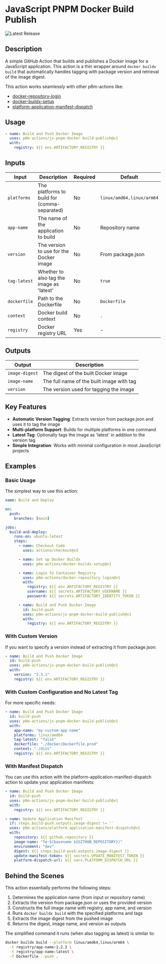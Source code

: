 # JavaScript PNPM Docker Build Publish

![Latest Release](https://img.shields.io/github/v/release/p6m-actions/js-pnpm-docker-build-publish?style=flat-square&label=Latest%20Release&color=blue)

## Description

A simple GitHub Action that builds and publishes a Docker image for a JavaScript application. This action is a thin wrapper around `docker buildx build` that automatically handles tagging with package version and retrieval of the image digest.

This action works seamlessly with other p6m-actions like:

- [docker-repository-login](https://github.com/p6m-actions/docker-repository-login)
- [docker-buildx-setup](https://github.com/p6m-actions/docker-buildx-setup)
- [platform-application-manifest-dispatch](https://github.com/p6m-actions/platform-application-manifest-dispatch)

## Usage

```yaml
- name: Build and Push Docker Image
  uses: p6m-actions/js-pnpm-docker-build-publish@v1
  with:
    registry: ${{ env.ARTIFACTORY_REGISTRY }}
```

## Inputs

| Input         | Description                                                | Required | Default                   |
| ------------- | ---------------------------------------------------------- | -------- | ------------------------- |
| `platforms`   | The platforms to build for (comma-separated)               | No       | `linux/amd64,linux/arm64` |
| `app-name`    | The name of the application to build                       | No       | Repository name           |
| `version`     | The version to use for the Docker image                    | No       | From package.json         |
| `tag-latest`  | Whether to also tag the image as 'latest'                  | No       | `true`                    |
| `dockerfile`  | Path to the Dockerfile                                     | No       | `Dockerfile`              |
| `context`     | Docker build context                                       | No       | `.`                       |
| `registry`    | Docker registry URL                                        | Yes      | -                         |

## Outputs

| Output         | Description                                |
| -------------- | ------------------------------------------ |
| `image-digest` | The digest of the built Docker image       |
| `image-name`   | The full name of the built image with tag  |
| `version`      | The version used for tagging the image     |

## Key Features

- **Automatic Version Tagging**: Extracts version from package.json and uses it to tag the image
- **Multi-platform Support**: Builds for multiple platforms in one command
- **Latest Tag**: Optionally tags the image as 'latest' in addition to the version tag
- **Simple Integration**: Works with minimal configuration in most JavaScript projects

## Examples

### Basic Usage

The simplest way to use this action:

```yaml
name: Build and Deploy

on:
  push:
    branches: [main]

jobs:
  build-and-deploy:
    runs-on: ubuntu-latest
    steps:
      - name: Checkout Code
        uses: actions/checkout@v3

      - name: Set up Docker Buildx
        uses: p6m-actions/docker-buildx-setup@v1

      - name: Login to Container Registry
        uses: p6m-actions/docker-repository-login@v1
        with:
          registry: ${{ env.ARTIFACTORY_REGISTRY }}
          username: ${{ secrets.ARTIFACTORY_USERNAME }}
          password: ${{ secrets.ARTIFACTORY_IDENTITY_TOKEN }}

      - name: Build and Push Docker Image
        id: build-push
        uses: p6m-actions/js-pnpm-docker-build-publish@v1
        with:
          registry: ${{ env.ARTIFACTORY_REGISTRY }}
```

### With Custom Version

If you want to specify a version instead of extracting it from package.json:

```yaml
- name: Build and Push Docker Image
  id: build-push
  uses: p6m-actions/js-pnpm-docker-build-publish@v1
  with:
    version: "2.3.1"
    registry: ${{ env.ARTIFACTORY_REGISTRY }}
```

### With Custom Configuration and No Latest Tag

For more specific needs:

```yaml
- name: Build and Push Docker Image
  id: build-push
  uses: p6m-actions/js-pnpm-docker-build-publish@v1
  with:
    app-name: "my-custom-app-name"
    platforms: linux/amd64
    tag-latest: "false"
    dockerfile: "./docker/Dockerfile.prod"
    context: "./dist"
    registry: ${{ env.ARTIFACTORY_REGISTRY }}
```

### With Manifest Dispatch

You can use this action with the platform-application-manifest-dispatch action to update your application manifests:

```yaml
- name: Build and Push Docker Image
  id: build-push
  uses: p6m-actions/js-pnpm-docker-build-publish@v1
  with:
    registry: ${{ env.ARTIFACTORY_REGISTRY }}

- name: Update Application Manifest
  if: steps.build-push.outputs.image-digest != ''
  uses: p6m-actions/platform-application-manifest-dispatch@v1
  with:
    repository: ${{ github.repository }}
    image-name: "fe-$(basename ${GITHUB_REPOSITORY})"
    environment: "dev"
    digest: ${{ steps.build-push.outputs.image-digest }}
    update-manifest-token: ${{ secrets.UPDATE_MANIFEST_TOKEN }}
    platform-dispatch-url: ${{ vars.PLATFORM_DISPATCH_URL }}
```

## Behind the Scenes

This action essentially performs the following steps:

1. Determines the application name (from input or repository name)
2. Extracts the version from package.json or uses the provided version
3. Constructs the full image name with registry, app name, and version
4. Runs `docker buildx build` with the specified platforms and tags
5. Extracts the image digest from the pushed image
6. Returns the digest, image name, and version as outputs

The simplified command it runs (when also tagging as latest) is similar to:

```bash
docker buildx build --platform linux/amd64,linux/arm64 \
  -t registry/app-name:1.2.3 \
  -t registry/app-name:latest \
  -f Dockerfile --push .
```